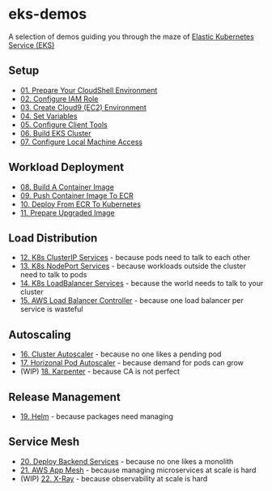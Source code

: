 # eks-demos
A selection of demos guiding you through the maze of [Elastic Kubernetes Service (EKS)](https://aws.amazon.com/eks)

## Setup
* [01. Prepare Your CloudShell Environment](doc/01-cloudshell/README.md)
* [02. Configure IAM Role](doc/02-iam-role/README.md)
* [03. Create Cloud9 (EC2) Environment](doc/03-cloud9/README.md)
* [04. Set Variables](doc/04-set-variables/README.md)
* [05. Configure Client Tools](doc/05-client-tools/README.md)
* [06. Build EKS Cluster](doc/06-build-cluster/README.md)
* [07. Configure Local Machine Access](doc/07-local-access/README.md)

## Workload Deployment
* [08. Build A Container Image](doc/08-build-container-image/README.md)
* [09. Push Container Image To ECR](doc/09-push-to-ecr/README.md)
* [10. Deploy From ECR To Kubernetes](doc/10-deploy-to-k8s/README.md)
* [11. Prepare Upgraded Image](doc/11-prepare-upgraded-image/README.md)

## Load Distribution
* [12. K8s ClusterIP Services](doc/12-clusterip-services/README.md) - because pods need to talk to each other
* [13. K8s NodePort Services](doc/13-nodeport-services/README.md) - because workloads outside the cluster need to talk to pods
* [14. K8s LoadBalancer Services](doc/14-loadbalancer-services/README.md) - because the world needs to talk to your cluster
* [15. AWS Load Balancer Controller](doc/15-aws-load-balancer-controller/README.md) - because one load balancer per service is wasteful

## Autoscaling
* [16. Cluster Autoscaler](doc/16-ca/README.md) - because no one likes a pending pod
* [17. Horizonal Pod Autoscaler](doc/17-hpa/README.md) - because demand for pods can grow
* (WIP) [18. Karpenter](doc/18-karpenter/README.md) - because CA is not perfect

## Release Management
* [19. Helm](doc/19-helm/README.md) - because packages need managing

## Service Mesh
* [20. Deploy Backend Services](doc/20-backend/README.md) - because no one likes a monolith
* [21. AWS App Mesh](doc/21-appmesh/README.md) - because managing microservices at scale is hard
* (WIP) [22. X-Ray](doc/22-x-ray/README.md) - because observability at scale is hard
